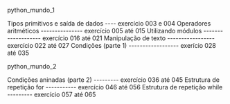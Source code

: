 
python_mundo_1

Tipos primitivos e saída de dados ---- exercício 003 e 004
Operadores aritméticos --------------- exercício 005 até 015
Utilizando módulos ------------------- exercício 016 até 021
Manipulação de texto ----------------- exercício 022 até 027 
Condições (parte 1) ------------------ exerício  028 até 035

python_mundo_2

Condições aninadas (parte 2) --------- exercício 036 até 045
Estrutura de repetição for ----------- exercício 046 até 056
Estrutura de repetição while --------- exercício 057 até 065